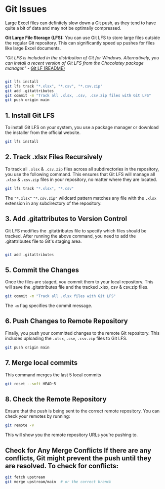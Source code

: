 
# Git Issues

Large Excel files can definitely slow down a Git push, as they tend to have quite a bit of data and may not be optimally compressed.

**Git Large File Storage (LFS):** You can use Git LFS to store large files outside the regular Git repository. This can significantly speed up pushes for files like large Excel documents.

*"Git LFS is included in the distribution of Git for Windows. Alternatively, you can install a recent version of Git LFS from the Chocolatey package manager."* - [Git LF (README)](https://github.com/git-lfs/git-lfs?utm_source=gitlfs_site&utm_medium=installation_link&utm_campaign=gitlfs#installing)

```bash

git lfs install
git lfs track "*.xlsx", "*.csv", "*.csv.zip"
git add .gitattributes
git commit -m "Track all .xlsx, .csv, .csv.zip files with Git LFS"
git push origin main

```
## 1. Install Git LFS
To install Git LFS on your system, you use a package manager or download the installer from the official website.

```bash
git lfs install
```

## 2. Track .xlsx Files Recursively
To track all `.xlsx` & `.csv.zip` files across all subdirectories  in the repository, you use the following command. This ensures that Git LFS will manage all `.xlsx` & `.csv.zip` files in your repository, no matter where they are located.


```bash
git lfs track "*.xlsx", "*.csv"
```

The `"*.xlsx"` `"*.csv.zip"` wildcard pattern matches any file with the `.xlsx` extension in any subdirectory of the repository.


## 3. Add .gitattributes to Version Control
Git LFS modifies the .gitattributes file to specify which files should be tracked. After running the above command, you need to add the .gitattributes file to Git's staging area.

```bash

git add .gitattributes

```

## 5. Commit the Changes
Once the files are staged, you commit them to your local repository. This will save the .gitattributes file and the tracked .xlsx, csv & csv.zip files.

```bash
git commit -m "Track all .xlsx files with Git LFS"
```
The `-m` flag specifies the commit message.

## 6. Push Changes to Remote Repository
Finally, you push your committed changes to the remote Git repository. This includes uploading the `.xlsx`, `.csv`, `.csv.zip` files to Git LFS.

```bash
git push origin main
```

## 7. Merge local commits
This command merges the last 5 local commits
```bash
git reset --soft HEAD~5
```

## 8. Check the Remote Repository
Ensure that the push is being sent to the correct remote repository. You can check your remotes by running:

```bash
git remote -v
```
This will show you the remote repository URLs you're pushing to.

## **Check for Any Merge Conflicts** If there are any conflicts, Git might prevent the push until they are resolved. To check for conflicts:

```bash
git fetch upstream 
git merge upstream/main  # or the correct branch
```
